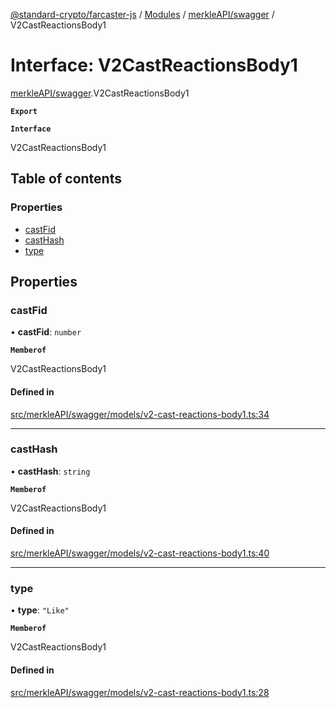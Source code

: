 [@standard-crypto/farcaster-js](../README.md) / [Modules](../modules.md) / [merkleAPI/swagger](../modules/merkleAPI_swagger.md) / V2CastReactionsBody1

# Interface: V2CastReactionsBody1

[merkleAPI/swagger](../modules/merkleAPI_swagger.md).V2CastReactionsBody1

**`Export`**

**`Interface`**

V2CastReactionsBody1

## Table of contents

### Properties

- [castFid](merkleAPI_swagger.V2CastReactionsBody1.md#castfid)
- [castHash](merkleAPI_swagger.V2CastReactionsBody1.md#casthash)
- [type](merkleAPI_swagger.V2CastReactionsBody1.md#type)

## Properties

### castFid

• **castFid**: `number`

**`Memberof`**

V2CastReactionsBody1

#### Defined in

[src/merkleAPI/swagger/models/v2-cast-reactions-body1.ts:34](https://github.com/standard-crypto/farcaster-js/blob/main/src/merkleAPI/swagger/models/v2-cast-reactions-body1.ts#L34)

___

### castHash

• **castHash**: `string`

**`Memberof`**

V2CastReactionsBody1

#### Defined in

[src/merkleAPI/swagger/models/v2-cast-reactions-body1.ts:40](https://github.com/standard-crypto/farcaster-js/blob/main/src/merkleAPI/swagger/models/v2-cast-reactions-body1.ts#L40)

___

### type

• **type**: ``"Like"``

**`Memberof`**

V2CastReactionsBody1

#### Defined in

[src/merkleAPI/swagger/models/v2-cast-reactions-body1.ts:28](https://github.com/standard-crypto/farcaster-js/blob/main/src/merkleAPI/swagger/models/v2-cast-reactions-body1.ts#L28)
